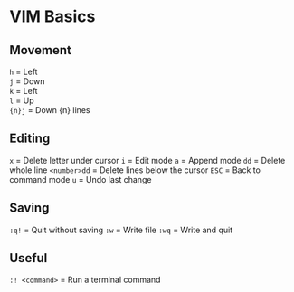 # VIM Basics

## Movement

`h` = Left  
`j` = Down  
`k` = Left  
`l` = Up  
`{n}j` = Down {n} lines  

## Editing

`x` = Delete letter under cursor
`i` = Edit mode
`a` = Append mode
`dd` = Delete whole line
`<number>dd` = Delete <number> lines below the cursor
`ESC` = Back to command mode
`u` = Undo last change

## Saving

`:q!` = Quit without saving
`:w` = Write file
`:wq` = Write and quit

## Useful

`:! <command>` = Run a terminal command
